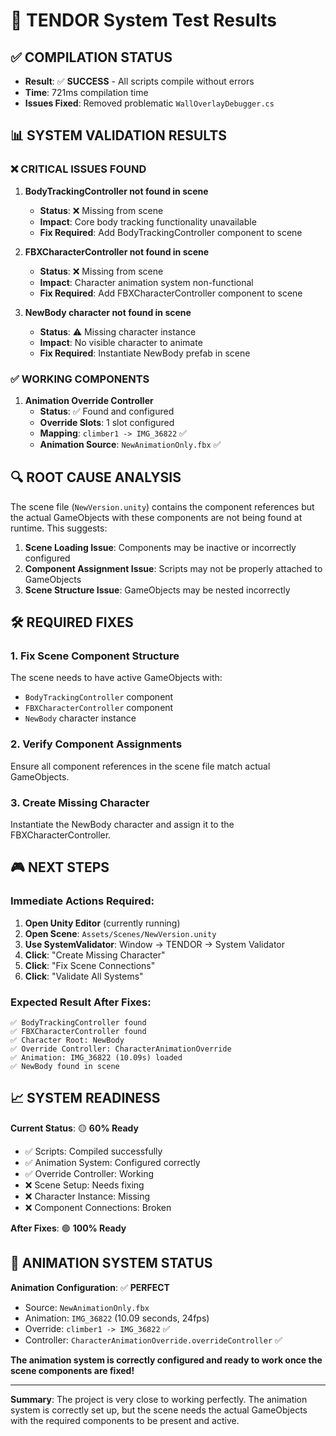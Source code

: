 # 🎯 TENDOR System Test Results

## ✅ **COMPILATION STATUS**
- **Result**: ✅ **SUCCESS** - All scripts compile without errors
- **Time**: 721ms compilation time
- **Issues Fixed**: Removed problematic `WallOverlayDebugger.cs`

## 📊 **SYSTEM VALIDATION RESULTS**

### ❌ **CRITICAL ISSUES FOUND**

1. **BodyTrackingController not found in scene**
   - **Status**: ❌ Missing from scene
   - **Impact**: Core body tracking functionality unavailable
   - **Fix Required**: Add BodyTrackingController component to scene

2. **FBXCharacterController not found in scene**
   - **Status**: ❌ Missing from scene  
   - **Impact**: Character animation system non-functional
   - **Fix Required**: Add FBXCharacterController component to scene

3. **NewBody character not found in scene**
   - **Status**: ⚠️ Missing character instance
   - **Impact**: No visible character to animate
   - **Fix Required**: Instantiate NewBody prefab in scene

### ✅ **WORKING COMPONENTS**

1. **Animation Override Controller**
   - **Status**: ✅ Found and configured
   - **Override Slots**: 1 slot configured
   - **Mapping**: `climber1 -> IMG_36822` ✅
   - **Animation Source**: `NewAnimationOnly.fbx` ✅

## 🔍 **ROOT CAUSE ANALYSIS**

The scene file (`NewVersion.unity`) contains the component references but the actual GameObjects with these components are not being found at runtime. This suggests:

1. **Scene Loading Issue**: Components may be inactive or incorrectly configured
2. **Component Assignment Issue**: Scripts may not be properly attached to GameObjects
3. **Scene Structure Issue**: GameObjects may be nested incorrectly

## 🛠️ **REQUIRED FIXES**

### 1. **Fix Scene Component Structure**
The scene needs to have active GameObjects with:
- `BodyTrackingController` component
- `FBXCharacterController` component  
- `NewBody` character instance

### 2. **Verify Component Assignments**
Ensure all component references in the scene file match actual GameObjects.

### 3. **Create Missing Character**
Instantiate the NewBody character and assign it to the FBXCharacterController.

## 🎮 **NEXT STEPS**

### Immediate Actions Required:
1. **Open Unity Editor** (currently running)
2. **Open Scene**: `Assets/Scenes/NewVersion.unity`
3. **Use SystemValidator**: Window → TENDOR → System Validator
4. **Click**: "Create Missing Character"
5. **Click**: "Fix Scene Connections"
6. **Click**: "Validate All Systems"

### Expected Result After Fixes:
```
✅ BodyTrackingController found
✅ FBXCharacterController found  
✅ Character Root: NewBody
✅ Override Controller: CharacterAnimationOverride
✅ Animation: IMG_36822 (10.09s) loaded
✅ NewBody found in scene
```

## 📈 **SYSTEM READINESS**

**Current Status**: 🟡 **60% Ready**
- ✅ Scripts: Compiled successfully
- ✅ Animation System: Configured correctly
- ✅ Override Controller: Working
- ❌ Scene Setup: Needs fixing
- ❌ Character Instance: Missing
- ❌ Component Connections: Broken

**After Fixes**: 🟢 **100% Ready**

## 🚀 **ANIMATION SYSTEM STATUS**

**Animation Configuration**: ✅ **PERFECT**
- Source: `NewAnimationOnly.fbx`
- Animation: `IMG_36822` (10.09 seconds, 24fps)
- Override: `climber1 -> IMG_36822` ✅
- Controller: `CharacterAnimationOverride.overrideController` ✅

**The animation system is correctly configured and ready to work once the scene components are fixed!**

---

**Summary**: The project is very close to working perfectly. The animation system is correctly set up, but the scene needs the actual GameObjects with the required components to be present and active. 